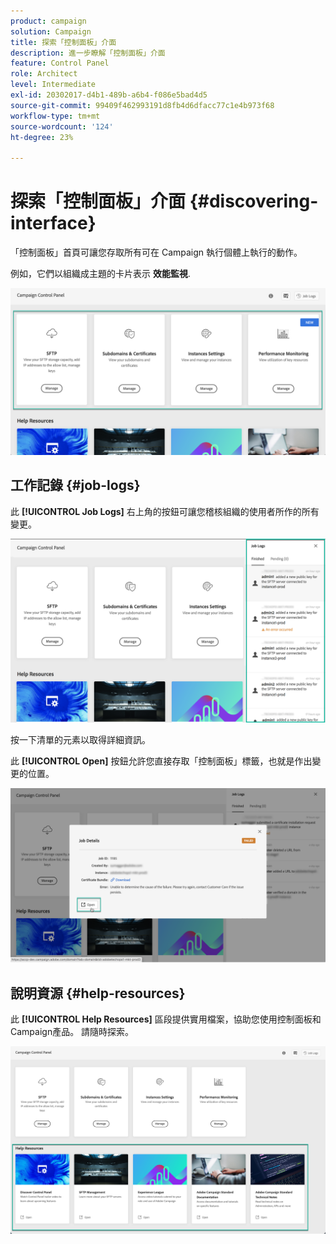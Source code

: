 ```yaml
---
product: campaign
solution: Campaign
title: 探索「控制面板」介面
description: 進一步瞭解「控制面板」介面
feature: Control Panel
role: Architect
level: Intermediate
exl-id: 20302017-d4b1-489b-a6b4-f086e5bad4d5
source-git-commit: 99409f462993191d8fb4d6dfacc77c1e4b973f68
workflow-type: tm+mt
source-wordcount: '124'
ht-degree: 23%

---
```


# 探索「控制面板」介面 {#discovering-interface}

「控制面板」首頁可讓您存取所有可在 Campaign 執行個體上執行的動作。

例如，它們以組織成主題的卡片表示 **效能監視**.

<!--With upcoming Campaign releases, more topics and cards will be made available.-->

![](assets/control_panel_interface.png)

## 工作記錄 {#job-logs}

此 **[!UICONTROL Job Logs]** 右上角的按鈕可讓您稽核組織的使用者所作的所有變更。

![](assets/control_panel_interface2.png)

按一下清單的元素以取得詳細資訊。

此 **[!UICONTROL Open]** 按鈕允許您直接存取「控制面板」標籤，也就是作出變更的位置。

![](assets/control_panel_logdetails.png)

## 說明資源 {#help-resources}

此 **[!UICONTROL Help Resources]** 區段提供實用檔案，協助您使用控制面板和Campaign產品。 請隨時探索。

![](assets/helpresources.png)
